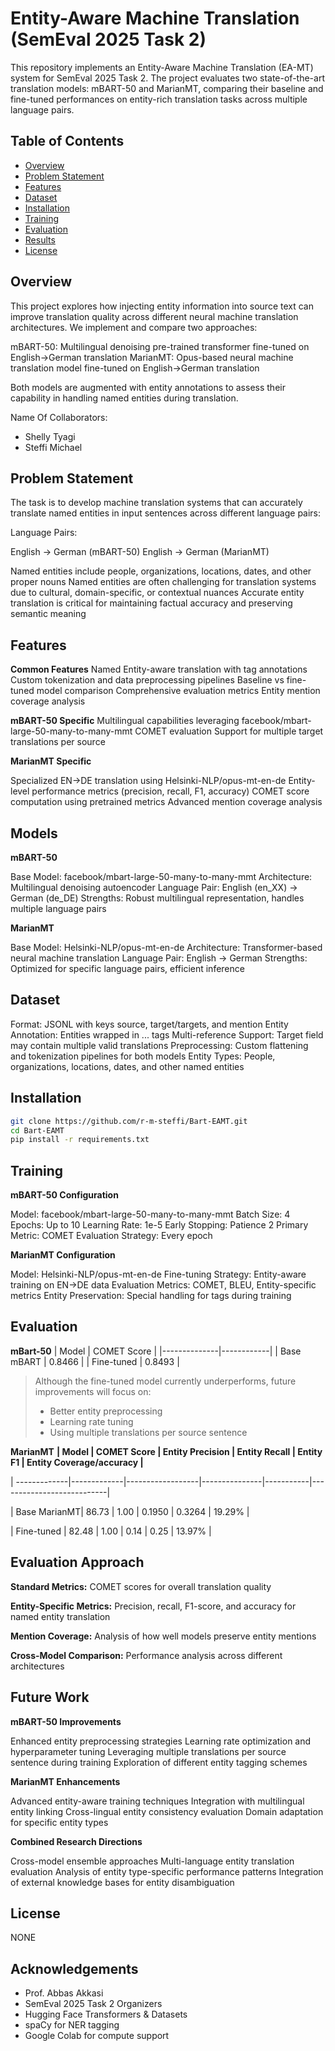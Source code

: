 
# Entity-Aware Machine Translation (SemEval 2025 Task 2)

This repository implements an Entity-Aware Machine Translation (EA-MT) system for SemEval 2025 Task 2. The project evaluates two state-of-the-art translation models: mBART-50 and MarianMT, comparing their baseline and fine-tuned performances on entity-rich translation tasks across multiple language pairs.

## Table of Contents
- [Overview](#overview)
- [Problem Statement](#problem)
- [Features](#features)
- [Dataset](#dataset)
- [Installation](#installation)
- [Training](#training)
- [Evaluation](#evaluation)
- [Results](#results)
- [License](#license)

## Overview

This project explores how injecting entity information into source text can improve translation quality across different neural machine translation architectures. We implement and compare two approaches:

mBART-50: Multilingual denoising pre-trained transformer fine-tuned on English→German translation
MarianMT: Opus-based neural machine translation model fine-tuned on English→German translation

Both models are augmented with entity annotations to assess their capability in handling named entities during translation.


Name Of Collaborators:
-  Shelly Tyagi
-  Steffi Michael


## Problem Statement


The task is to develop machine translation systems that can accurately translate named entities in input sentences across different language pairs:

Language Pairs:

English → German (mBART-50)
English → German (MarianMT)


Named entities include people, organizations, locations, dates, and other proper nouns
Named entities are often challenging for translation systems due to cultural, domain-specific, or contextual nuances
Accurate entity translation is critical for maintaining factual accuracy and preserving semantic meaning

##  Features
**Common Features**
Named Entity-aware translation with <entity> tag annotations
Custom tokenization and data preprocessing pipelines
Baseline vs fine-tuned model comparison
Comprehensive evaluation metrics
Entity mention coverage analysis

**mBART-50 Specific**
Multilingual capabilities leveraging facebook/mbart-large-50-many-to-many-mmt
COMET evaluation
Support for multiple target translations per source

**MarianMT Specific**

Specialized EN→DE translation using Helsinki-NLP/opus-mt-en-de
Entity-level performance metrics (precision, recall, F1, accuracy)
COMET score computation using pretrained metrics
Advanced mention coverage analysis

## Models
**mBART-50**

Base Model: facebook/mbart-large-50-many-to-many-mmt
Architecture: Multilingual denoising autoencoder
Language Pair: English (en_XX) → German (de_DE)
Strengths: Robust multilingual representation, handles multiple language pairs

**MarianMT**

Base Model: Helsinki-NLP/opus-mt-en-de
Architecture: Transformer-based neural machine translation
Language Pair: English → German
Strengths: Optimized for specific language pairs, efficient inference

## Dataset

Format: JSONL with keys source, target/targets, and mention
Entity Annotation: Entities wrapped in <entity> ... </entity> tags
Multi-reference Support: Target field may contain multiple valid translations
Preprocessing: Custom flattening and tokenization pipelines for both models
Entity Types: People, organizations, locations, dates, and other named entities

## Installation

```bash
git clone https://github.com/r-m-steffi/Bart-EAMT.git
cd Bart-EAMT
pip install -r requirements.txt
```

## Training
**mBART-50 Configuration**

Model: facebook/mbart-large-50-many-to-many-mmt
Batch Size: 4
Epochs: Up to 10
Learning Rate: 1e-5
Early Stopping: Patience 2
Primary Metric: COMET
Evaluation Strategy: Every epoch

**MarianMT Configuration**

Model: Helsinki-NLP/opus-mt-en-de
Fine-tuning Strategy: Entity-aware training on EN→DE data
Evaluation Metrics: COMET, BLEU, Entity-specific metrics
Entity Preservation: Special handling for <entity> tags during training

## Evaluation
**mBart-50**
| Model        | COMET Score |
|--------------|------------|
| Base mBART   | 0.8466      |
| Fine-tuned   | 0.8493      |

> Although the fine-tuned model currently underperforms, future improvements will focus on:
> - Better entity preprocessing
> - Learning rate tuning
> - Using multiple translations per source sentence

**MarianMT**
**| Model        | COMET Score | Entity Precision | Entity Recall | Entity F1 | Entity Coverage/accuracy |**

  | -------------|-------------|------------------|---------------|-----------|---------------------------|
  
  | Base MarianMT| 86.73       | 1.00             | 0.1950        | 0.3264    |     19.29%                | 
  
  | Fine-tuned   | 82.48       | 1.00             | 0.14          | 0.25      |       13.97%              |

## Evaluation Approach

**Standard Metrics:** COMET scores for overall translation quality

**Entity-Specific Metrics:** Precision, recall, F1-score, and accuracy for named entity translation

**Mention Coverage:** Analysis of how well models preserve entity mentions

**Cross-Model Comparison:** Performance analysis across different architectures

## Future Work
**mBART-50 Improvements**

Enhanced entity preprocessing strategies
Learning rate optimization and hyperparameter tuning
Leveraging multiple translations per source sentence during training
Exploration of different entity tagging schemes

**MarianMT Enhancements**

Advanced entity-aware training techniques
Integration with multilingual entity linking
Cross-lingual entity consistency evaluation
Domain adaptation for specific entity types

**Combined Research Directions**

Cross-model ensemble approaches
Multi-language entity translation evaluation
Analysis of entity type-specific performance patterns
Integration of external knowledge bases for entity disambiguation

## License

NONE

## Acknowledgements
- Prof. Abbas Akkasi
- SemEval 2025 Task 2 Organizers
- Hugging Face Transformers & Datasets
- spaCy for NER tagging
- Google Colab for compute support
